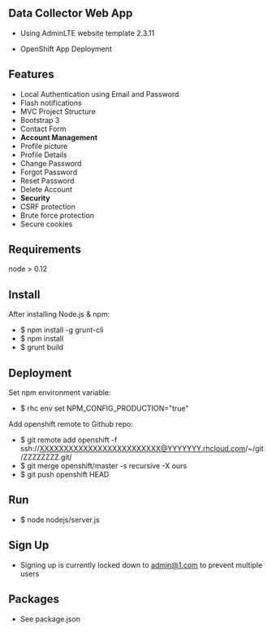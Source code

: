 Data Collector Web App
----------------------------------

 - Using AdminLTE website template 2.3.11

 - OpenShift App Deployment

Features
--------

- Local Authentication using Email and Password
- Flash notifications
- MVC Project Structure
- Bootstrap 3
- Contact Form
- **Account Management**
 - Profile picture
 - Profile Details
 - Change Password
 - Forgot Password
 - Reset Password
 - Delete Account
- **Security**
 - CSRF protection
 - Brute force protection
 - Secure cookies

 Requirements
 -------
node > 0.12

Install
-------
After installing Node.js & npm:
- $ npm install -g grunt-cli
- $ npm install
- $ grunt build

Deployment
-------
Set npm environment variable:
- $ rhc env set NPM_CONFIG_PRODUCTION="true"

Add openshift remote to Github repo:
- $ git remote add openshift -f ssh://XXXXXXXXXXXXXXXXXXXXXXXXX@YYYYYYY.rhcloud.com/~/git/ZZZZZZZZ.git/
- $ git merge openshift/master -s recursive -X ours
- $ git push openshift HEAD

Run
-------
- $ node nodejs/server.js

Sign Up
-------
- Signing up is currently locked down to admin@1.com to prevent multiple users

Packages
--------
- See package.json
